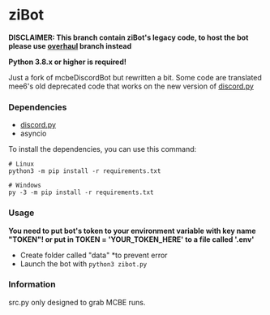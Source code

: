 # ziBot
**DISCLAIMER: This branch contain ziBot's legacy code, to host the bot please use [overhaul](https://github.com/ZiRO-Bot/Z3R0/tree/overhaul) branch instead**

**Python 3.8.x or higher is required!**

Just a fork of mcbeDiscordBot but rewritten a bit. Some code are translated mee6's old deprecated code that works on the new version of [discord.py](https://github.com/Rapptz/discord.py)

### Dependencies
- [discord.py](https://github.com/Rapptz/discord.py)
- asyncio

To install the dependencies, you can use this command:
```
# Linux
python3 -m pip install -r requirements.txt

# Windows
py -3 -m pip install -r requirements.txt
```

### Usage
**You need to put bot's token to your environment variable with key name "TOKEN"! or put in TOKEN = 'YOUR_TOKEN_HERE' to a file called '.env'**

- Create folder called "data" *to prevent error
- Launch the bot with ```python3 zibot.py```

### Information
src.py only designed to grab MCBE runs.
